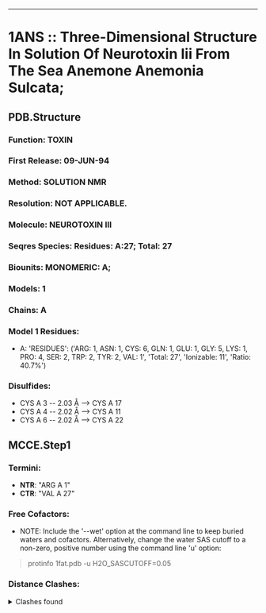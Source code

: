 ---
# 1ANS :: Three-Dimensional Structure In Solution Of Neurotoxin Iii From The Sea Anemone Anemonia Sulcata;
## PDB.Structure
### Function: TOXIN
### First Release: 09-JUN-94
### Method: SOLUTION NMR
### Resolution: NOT APPLICABLE.
### Molecule: NEUROTOXIN III
### Seqres Species: Residues: A:27; Total: 27
### Biounits: MONOMERIC: A;
### Models: 1
### Chains: A
### Model 1 Residues:
  - A:
 'RESIDUES': ('ARG: 1, ASN: 1, CYS: 6, GLN: 1, GLU: 1, GLY: 5, LYS: 1, PRO: 4, SER: 2, TRP: 2, TYR: 2, VAL: 1', 'Total: 27', 'Ionizable: 11',
              'Ratio: 40.7%')

### Disulfides:
  - CYS A  3 -- 2.03 Å --> CYS A  17
  - CYS A  4 -- 2.02 Å --> CYS A  11
  - CYS A  6 -- 2.02 Å --> CYS A  22

## MCCE.Step1
### Termini:
 - <strong>NTR</strong>: "ARG A   1"
 - <strong>CTR</strong>: "VAL A  27"

### Free Cofactors:
  - NOTE: Include the '--wet' option at the command line to keep buried waters and cofactors. Alternatively, change the water SAS cutoff to a non-zero, positive number using the command line 'u' option:
  > protinfo 1fat.pdb -u H2O_SASCUTOFF=0.05

### Distance Clashes:
<details><summary>Clashes found</summary>

- d= 1.53: " CA  NTR A   1" to " CB  ARG A   1"

</details>

